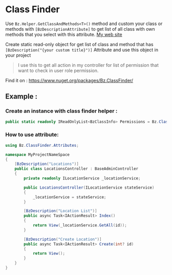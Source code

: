 # Class Finder
Use `Bz.Helper.GetClassAndMethods<T>()` method and custom your class or methods with `[BzDescriptionAttribute]` to get list of all class with own methods that you select with this attribute.
[My web site](https://bagherzadeh.info)

Create static read-only object for get list of class and method that has `[BzDescription("{your custom title}")]` Attribute and use this object in your project 
>I use this to get all action in my controller for list of permission that want to check in user role permission.
>
Find it on :
https://www.nuget.org/packages/Bz.ClassFinder/
## Example :
### Create an instance with class finder helper :
```csharp
public static readonly IReadOnlyList<BzClassInfo> Permissions = Bz.ClassFinder.Helper.GetClassAndMethods(Path.Combine(Path.GetDirectoryName(Assembly.GetExecutingAssembly().Location) ?? "","App.WebUI.dll")).ToList();
```

### How to use attribute:

```csharp
using Bz.ClassFinder.Attributes;

namespace MyProjectNameSpace
{
    [BzDescription("Locations")]
    public class LocationsController : BaseAdminController
    {
        private readonly ILocationService _locationService;

        public LocationsController(ILocationService stateService)
        {
            _locationService = stateService;
        }

        [BzDescription("Location List")]
        public async Task<IActionResult> Index()
        {           
            return View(_locationService.GetAll(id));
        }

        [BzDescription("Create Location")]
        public async Task<IActionResult> Create(int? id)
        {
            return View();
        }       
    }
}
```
